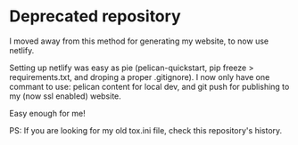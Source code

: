 # Deprecated repository

I moved away from this method for generating my website, to now use netlify.

Setting up netlify was easy as pie (pelican-quickstart, pip freeze > requirements.txt, and droping a proper .gitignore).
I now only have one commant to use: pelican content for local dev, and git push for publishing to my (now ssl enabled) website.

Easy enough for me!

PS: If you are looking for my old tox.ini file, check this repository's history.
